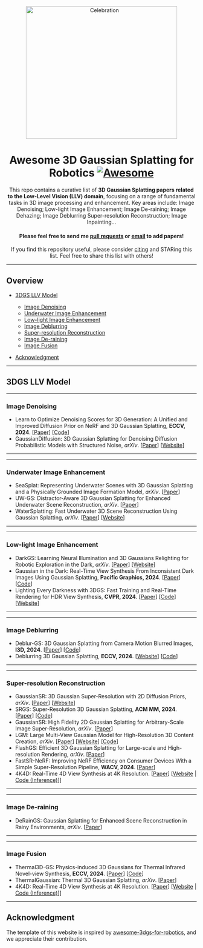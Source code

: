 <div align="center"> 
<img src="Images/image1.png" width="400" height="350" alt="Celebration"/>    
   
# Awesome 3D Gaussian Splatting for Robotics [![Awesome](https://cdn.rawgit.com/sindresorhus/awesome/d7305f38d29fed78fa85652e3a63e154dd8e8829/media/badge.svg)](https://github.com/sindresorhus/awesome)
   
 


This repo contains a curative list of **3D Gaussian Splatting papers related to the Low-Level Vision (LLV) domain**, focusing on a range of fundamental tasks in 3D image processing and enhancement. Key areas include:  Image Denoising; Low-light Image Enhancement; Image De-raining; Image Dehazing; Image Deblurring
Super-resolution Reconstruction; Image Inpainting...

#### Please feel free to send me [pull requests](https://github.com/moriyaya/awesome-3dgs-for-low-level-vision) or [email](mailto:luguoxinxin@163.com) to add papers! <br>

If you find this repository useful, please consider [citing](#citation) and STARing this list. Feel free to share this list with others!
<div align="left">   
  
---

## Overview

  - [3DGS LLV Model](#3dgs-general-model)
    - [Image Denoising](#Image-Denoising)
    - [Underwater Image Enhancement](#Underwater-Image-Enhancement)
    - [Low-light Image Enhancement](#Low-light-Image-Enhancement)
    - [Image Deblurring](#Image-Deblurring)
    - [Super-resolution Reconstruction](#Super-resolution-Reconstruction)
    - [Image De-raining](#Image-De-raining)
    - [Image Fusion](#Image-Fusion)


  - [Acknowledgment](#Acknowledgment)

---
 




## 3DGS LLV Model
---
### Image Denoising
* Learn to Optimize Denoising Scores for 3D Generation: A Unified and Improved Diffusion Prior on NeRF and 3D Gaussian Splatting, **ECCV, 2024**. [[Paper](https://arxiv.org/pdf/2312.04820)] [[Code](https://github.com/yangxiaofeng/LODS)]
* GaussianDiffusion: 3D Gaussian Splatting for Denoising Diffusion Probabilistic Models with Structured Noise, *arXiv*. [[Paper](https://arxiv.org/pdf/2311.11221.pdf)] [[Website](https://arxiv.org/abs/2311.11221)]
---
---
### Underwater Image Enhancement
* SeaSplat: Representing Underwater Scenes with 3D Gaussian Splatting and a Physically Grounded Image Formation Model, *arXiv*. [[Paper](https://arxiv.org/pdf/2409.17345)]
* UW-GS: Distractor-Aware 3D Gaussian Splatting for Enhanced Underwater Scene Reconstruction, *arXiv*. [[Paper](https://arxiv.org/pdf/2410.01517)]
* WaterSplatting: Fast Underwater 3D Scene Reconstruction Using Gaussian Splatting, *arXiv*. [[Paper](https://arxiv.org/abs/2408.08206.pdf)] [[Website](https://water-splatting.github.io/)]
---
---
### Low-light Image Enhancement
* DarkGS: Learning Neural Illumination and 3D Gaussians Relighting for Robotic Exploration in the Dark, *arXiv*. [[Paper](https://arxiv.org/abs/2403.10814.pdf)]  [[Website](https://github.com/tyz1030/darkgs)]
* Gaussian in the Dark: Real-Time View Synthesis From Inconsistent Dark Images Using Gaussian Splatting, **Pacific Graphics, 2024**. [[Paper](https://arxiv.org/pdf/2408.09130.pdf)] [[Code](https://github.com/yec22/Gaussian-DK)]
* Lighting Every Darkness with 3DGS: Fast Training and Real-Time Rendering for HDR View Synthesis, **CVPR, 2024**. [[Paper](https://arxiv.org/abs/2406.06216.pdf)] [[Code](https://github.com/Srameo/LE3D)] [[Website](https://srameo.github.io/projects/le3d/)]
---
---
### Image Deblurring
* Deblur-GS: 3D Gaussian Splatting from Camera Motion Blurred Images, **I3D, 2024**. [[Paper](https://chaphlagical.icu/Deblur-GS/static/paper/Deblur_GS_author_version.pdf)]  [[Code](https://github.com/Chaphlagical/Deblur-GS)]
* Deblurring 3D Gaussian Splatting, **ECCV, 2024**. [[Website](https://benhenryl.github.io/Deblurring-3D-Gaussian-Splatting/)]  [[Code](https://github.com/benhenryL/Deblurring-3D-Gaussian-Splatting)]
---
---
### Super-resolution Reconstruction
* GaussianSR: 3D Gaussian Super-Resolution with 2D Diffusion Priors, *arXiv*. [[Paper](https://arxiv.org/abs/2406.10111.pdf)] [[Website](https://chchnii.github.io/GaussianSR/)]
* SRGS: Super-Resolution 3D Gaussian Splatting, **ACM MM, 2024**. [[Paper](https://arxiv.org/abs/2404.10318.pdf)] [[Code](https://github.com/XiangFeng66/SRGS)]
* GaussianSR: High Fidelity 2D Gaussian Splatting for Arbitrary-Scale Image Super-Resolution, *arXiv*. [[Paper](https://arxiv.org/abs/2407.18046.pdf)] 
* LGM: Large Multi-View Gaussian Model for High-Resolution 3D Content Creation, *arXiv*. [[Paper](https://arxiv.org/pdf/2402.05054.pdf)] [[Website](https://me.kiui.moe/lgm/)] [[Code](https://github.com/3DTopia/LGM)]
* FlashGS: Efficient 3D Gaussian Splatting for Large-scale and High-resolution Rendering, *arXiv*. [[Paper](https://arxiv.org/pdf/2408.07967.pdf)]
* FastSR-NeRF: Improving NeRF Efficiency on Consumer Devices With a Simple Super-Resolution Pipeline, **WACV, 2024**. [[Paper](https://openaccess.thecvf.com/content/WACV2024/papers/Lin_FastSR-NeRF_Improving_NeRF_Efficiency_on_Consumer_Devices_With_a_Simple_WACV_2024_paper.pdf)]
*  4K4D: Real-Time 4D View Synthesis at 4K Resolution. [[Paper](https://drive.google.com/file/d/1Y-C6ASIB8ofvcZkyZ_Vp-a2TtbiPw1Yx/view?usp=sharing)] [[Website](https://zju3dv.github.io/4k4d/) | [Code (Inference)](https://github.com/zju3dv/4K4D)]]
---
---
### Image De-raining
* DeRainGS: Gaussian Splatting for Enhanced Scene Reconstruction in Rainy Environments, *arXiv*. [[Paper](https://arxiv.org/pdf/2408.11540)]
---
---
### Image Fusion
* Thermal3D-GS: Physics-induced 3D Gaussians for Thermal Infrared Novel-view Synthesis, **ECCV, 2024**. [[Paper](https://arxiv.org/abs/2409.08042)]  [[Code](https://github.com/mzzcdf/Thermal3DGS)]
* ThermalGaussian: Thermal 3D Gaussian Splatting, *arXiv*. [[Paper](https://arxiv.org/abs/2409.07200)]
*  4K4D: Real-Time 4D View Synthesis at 4K Resolution. [[Paper](https://drive.google.com/file/d/1Y-C6ASIB8ofvcZkyZ_Vp-a2TtbiPw1Yx/view?usp=sharing)] [[Website](https://zju3dv.github.io/4k4d/) | [Code (Inference)](https://github.com/zju3dv/4K4D)]]
---

 

## Acknowledgment


The template of this website is inspired by [awesome-3dgs-for-robotics](https://github.com/dtc111111/awesome-3dgs-for-robotics), and we appreciate their contribution.
